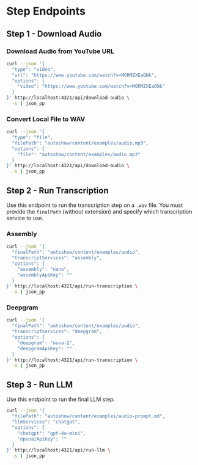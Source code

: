 # Step Endpoints

## Step 1 - Download Audio

### Download Audio from YouTube URL

```bash
curl --json '{
  "type": "video",
  "url": "https://www.youtube.com/watch?v=MORMZXEaONk",
  "options": {
    "video": "https://www.youtube.com/watch?v=MORMZXEaONk"
  }
}' http://localhost:4321/api/download-audio \
  -s | json_pp
```

### Convert Local File to WAV

```bash
curl --json '{
  "type": "file",
  "filePath": "autoshow/content/examples/audio.mp3",
  "options": {
    "file": "autoshow/content/examples/audio.mp3"
  }
}' http://localhost:4321/api/download-audio \
  -s | json_pp
```

## Step 2 - Run Transcription

Use this endpoint to run the transcription step on a `.wav` file. You must provide the `finalPath` (without extension) and specify which transcription service to use.

### Assembly

```bash
curl --json '{
  "finalPath": "autoshow/content/examples/audio",
  "transcriptServices": "assembly",
  "options": {
    "assembly": "nano",
    "assemblyApiKey": ""
  }
}' http://localhost:4321/api/run-transcription \
  -s | json_pp
```

### Deepgram

```bash
curl --json '{
  "finalPath": "autoshow/content/examples/audio",
  "transcriptServices": "deepgram",
  "options": {
    "deepgram": "nova-2",
    "deepgramApiKey": ""
  }
}' http://localhost:4321/api/run-transcription \
  -s | json_pp
```

## Step 3 - Run LLM

Use this endpoint to run the final LLM step.

```bash
curl --json '{
  "filePath": "autoshow/content/examples/audio-prompt.md",
  "llmServices": "chatgpt",
  "options": {
    "chatgpt": "gpt-4o-mini",
    "openaiApiKey": ""
  }
}' http://localhost:4321/api/run-llm \
  -s | json_pp
```